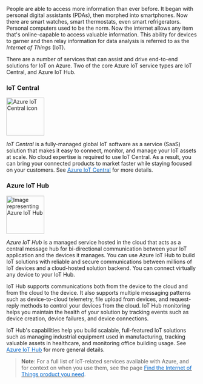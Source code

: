 

People are able to access more information than ever before. It began with personal digital assistants (PDAs), then morphed into smartphones. Now there are smart watches, smart thermostats, even smart refrigerators. Personal computers used to be the norm. Now the internet allows any item that's online-capable to access valuable information. This ability for devices to garner and then relay information for data analysis is referred to as the *Internet of Things* (IoT).

There are a number of services that can assist and drive end-to-end solutions for IoT on Azure. Two of the core Azure IoT service types are IoT Central, and Azure IoT Hub.


### **IoT Central**
<p style="text-align:left;"><img src="../Linked_Image_Files/iotcentral.png" width="100" height="100" alt="Azure IoT Central icon"></p>

*IoT Central* is a fully-managed global IoT software as a service (SaaS) solution that makes it easy to connect, monitor, and manage your IoT assets at scale. No cloud expertise is required to use IoT Central. As a result, you can bring your connected products to market faster while staying focused on your customers. See  <a href="https://azure.microsoft.com/en-us/services/iot-central/" target="_blank"><span style="color: #0066cc;" color="#0066cc">Azure IoT Central</span></a> for more details.


### **Azure IoT Hub**

<p style="text-align:left;"><img src="../Linked_Image_Files/iothub.png" width="100" height="100" alt="Image representing Azure IoT Hub"></p>

*Azure IoT Hub* is a managed service hosted in the cloud that acts as a central message hub for bi-directional communication between your IoT application and the devices it manages. You can use Azure IoT Hub to build IoT solutions with reliable and secure communications between millions of IoT devices and a cloud-hosted solution backend. You can connect virtually any device to your IoT Hub.

IoT Hub supports communications both from the device to the cloud and from the cloud to the device. It also supports multiple messaging patterns such as device-to-cloud telemetry, file upload from devices, and request-reply methods to control your devices from the cloud. IoT Hub monitoring helps you maintain the health of your solution by tracking events such as device creation, device failures, and device connections.

IoT Hub's capabilities help you build scalable, full-featured IoT solutions such as managing industrial equipment used in manufacturing, tracking valuable assets in healthcare, and monitoring office building usage. See <a href="https://azure.microsoft.com/en-us/services/iot-hub/" target="_blank"><span style="color: #0066cc;" color="#0066cc">Azure IoT Hub</span></a> for more general details.



> **Note**: For a full list of IoT-related services available with Azure, and for context on when you use them, see the page <a href="https://azure.microsoft.com/en-us/product-categories/iot/" target="_blank"><span style="color: #0066cc;" color="#0066cc">Find the Internet of Things product you need</span></a>.
